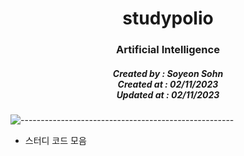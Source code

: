 <h1 align="center"> studypolio </h1>
<h3 align="center"> Artificial Intelligence </h3>
<h5 align="center"> Created by : Soyeon Sohn<br>
Created at : 02/11/2023<br>
Updated at : 02/11/2023</h5>


<!-- 프로젝트 개요 -->
![-----------------------------------------------------](https://raw.githubusercontent.com/andreasbm/readme/master/assets/lines/rainbow.png)

- 스터디 코드 모음
